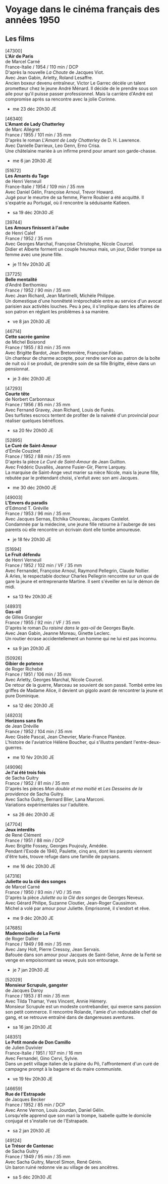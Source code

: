 # Voyage dans le cinéma français des années 1950

## Les films

[47300]  
**L'Air de Paris**  
de Marcel Carné  
France-Italie / 1954 / 110 min / DCP  
D'après la nouvelle _La Choute_ de Jacques Viot.  
Avec Jean Gabin, Arletty, Roland Lesaffre.  
Ancien boxeur devenu entraîneur, Victor Le Garrec décèle un talent prometteur chez le jeune André Ménard. Il décide de le prendre sous son aile pour qu'il puisse passer professionnel. Mais la carrière d'André est compromise après sa rencontre avec la jolie Corinne.

- me 23 déc 20h30 JE

[46340]  
**L'Amant de Lady Chatterley**  
de Marc Allégret  
France / 1955 / 101 min / 35 mm  
D'après le roman _L'Amant de Lady Chatterley_ de D. H. Lawrence.  
Avec Danielle Darrieux, Leo Genn, Erno Crisa.  
Une châtelaine mariée à un infirme prend pour amant son garde-chasse.

- me 6 jan 20h30 JE

[51672]  
**Les Amants du Tage**  
de Henri Verneuil  
France-Italie / 1954 / 109 min / 35 mm  
Avec Daniel Gélin, Françoise Arnoul, Trevor Howard.  
Jugé pour le meurtre de sa femme, Pierre Roubier a été acquitté. Il s'expatrie au Portugal, où il rencontre la séduisante Katleen.

- sa 19 déc 20h30 JE

[39744]  
**Les Amours finissent à l'aube**  
de Henri Calef  
France / 1952 / 35 mm  
Avec Georges Marchal, Françoise Christophe, Nicole Courcel.  
Didier et Alberte forment un couple heureux mais, un jour, Didier trompe sa femme avec une jeune fille.

- je 11 fév 20h30 JE

[37725]  
**Belle mentalité**  
d'André Berthomieu  
France / 1952 / 90 min / 35 mm  
Avec Jean Richard, Jean Martinelli, Michèle Philippe.  
Un domestique d'une honnêteté irréprochable entre au service d'un avocat parisien aux activités louches. Peu à peu, il s'implique dans les affaires de son patron en réglant les problèmes à sa manière.

- ve 8 jan 20h30 JE

[46714]  
**Cette sacrée gamine**  
de Michel Boisrond  
France / 1955 / 83 min / 35 mm  
Avec Brigitte Bardot, Jean Bretonnière, Françoise Fabian.  
Un chanteur de charme accepte, pour rendre service au patron de la boîte de nuit où il se produit, de prendre soin de sa fille Brigitte, élève dans un pensionnat.

- je 3 déc 20h30 JE

[47293]  
**Courte tête**  
de Norbert Carbonnaux  
France / 1956 / 85 min / 35 mm  
Avec Fernand Gravey, Jean Richard, Louis de Funès.  
Des turfistes escrocs tentent de profiter de la naïveté d'un provincial pour réaliser quelques bénéfices.

- sa 20 fév 20h00 JE

[52895]  
**Le Curé de Saint-Amour**  
d'Émile Couzinet  
France / 1952 / 88 min / 35 mm  
D'après la pièce _Le Curé de Saint-Amour_ de Jean Guitton.  
Avec Frédéric Duvallès, Jeanne Fusier-Gir, Pierre Larquey.  
La marquise de Saint-Ange veut marier sa nièce Nicole, mais la jeune fille, rebutée par le prétendant choisi, s'enfuit avec son ami Jacques.

- me 30 déc 20h00 JE

[49003]  
**L'Envers du paradis**  
d'Edmond T. Gréville  
France / 1953 / 96 min / 35 mm  
Avec Jacques Sernas, Etchika Choureau, Jacques Castelot.  
Condamnée par la médecine, une jeune fille retourne à l'auberge de ses parents où elle rencontre un écrivain dont elle tombe amoureuse.

- je 18 fév 20h30 JE

[51694]  
**Le Fruit défendu**  
de Henri Verneuil  
France / 1952 / 102 min / VF / 35 mm  
Avec Fernandel, Françoise Arnoul, Raymond Pellegrin, Claude Nollier.  
À Arles, le respectable docteur Charles Pellegrin rencontre sur un quai de gare la jeune et entreprenante Martine. Il sent s'éveiller en lui le démon de midi.

- sa 13 fév 20h30 JE

[48931]  
**Gas-oil**  
de Gilles Grangier  
France / 1955 / 92 min / VF / 35 mm  
D'après le roman _Du raisiné dans le gas-oil_ de Georges Bayle.  
Avec Jean Gabin, Jeanne Moreau, Ginette Leclerc.  
Un routier écrase accidentellement un homme qui ne lui est pas inconnu.

- sa 9 jan 20h30 JE

[50926]  
**Gibier de potence**  
de Roger Richebé  
France / 1951 / 106 min / 35 mm  
Avec Arletty, Georges Marchal, Nicole Courcel.  
De retour de la guerre, Marceau se souvient de son passé. Tombé entre les griffes de Madame Alice, il devient un gigolo avant de rencontrer la jeune et pure Dominique.

- sa 12 déc 20h30 JE

[48203]  
**Horizons sans fin**  
de Jean Dréville  
France / 1952 / 104 min / 35 mm  
Avec Gisèle Pascal, Jean Chevrier, Marie-France Planèze.  
L'histoire de l'aviatrice Hélène Boucher, qui s'illustra pendant l'entre-deux-guerres.

- me 10 fév 20h30 JE

[49096]  
**Je l'ai été trois fois**  
de Sacha Guitry  
France / 1952 / 81 min / 35 mm  
D'après les pièces _Mon double et ma moitié_ et _Les Desseins de la providence_ de Sacha Guitry.  
Avec Sacha Guitry, Bernard Blier, Lana Marconi.  
Variations expérimentales sur l'adultère.

- sa 26 déc 20h30 JE

[47704]  
**Jeux interdits**  
de René Clément  
France / 1951 / 88 min / DCP  
Avec Brigitte Fossey, Georges Poujouly, Amédée.  
Pendant l'Exode de 1940, Paulette, cinq ans, dont les parents viennent d'être tués, trouve refuge dans une famille de paysans.

- me 16 déc 20h30 JE

[47316]  
**Juliette ou la clé des songes**  
de Marcel Carné  
France / 1950 / 93 min / VO / 35 mm  
D'après la pièce _Juliette ou la Clé des songes_ de Georges Neveux.  
Avec Gérard Philipe, Suzanne Cloutier, Jean-Roger Caussimon.  
Michel a volé par amour pour Juliette. Emprisonné, il s'endort et rêve.

- me 9 déc 20h30 JE

[47685]  
**Mademoiselle de La Ferté**  
de Roger Dallier  
France / 1949 / 98 min / 35 mm  
Avec Jany Holt, Pierre Cressoy, Jean Servais.  
Bafouée dans son amour pour Jacques de Saint-Selve, Anne de la Ferté se venge en empoisonnant sa veuve, puis son entourage.

- je 7 jan 20h30 JE

[52029]  
**Monsieur Scrupule, gangster**  
de Jacques Daroy  
France / 1953 / 81 min / 35 mm  
Avec Tilda Thamar, Yves Vincent, Annie Hémery.  
Monsieur Scrupule est un modeste contrebandier, qui exerce sans passion son petit commerce. Il rencontre Rolande, l'amie d'un redoutable chef de gang, et se retrouve entraîné dans de dangereuses aventures.

- sa 16 jan 20h30 JE

[48351]  
**Le Petit monde de Don Camillo**  
de Julien Duvivier  
France-Italie / 1951 / 107 min / 16 mm  
Avec Fernandel, Gino Cervi, Sylvie.  
Dans un petit village italien de la plaine du Pô, l'affrontement d'un curé de campagne prompt à la bagarre et du maire communiste.

- ve 19 fév 20h30 JE

[46659]  
**Rue de l'Estrapade**  
de Jacques Becker  
France / 1952 / 85 min / DCP  
Avec Anne Vernon, Louis Jourdan, Daniel Gélin.  
Lorsqu'elle apprend que son mari la trompe, Isabelle quitte le domicile conjugal et s'installe rue de l'Estrapade.

- sa 2 jan 20h30 JE

[49124]  
**Le Trésor de Cantenac**  
de Sacha Guitry  
France / 1949 / 95 min / 35 mm  
Avec Sacha Guitry, Marcel Simon, René Génin.  
Un baron ruiné redonne vie au village de ses ancêtres.

- sa 5 déc 20h30 JE

